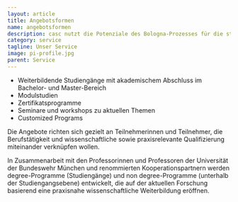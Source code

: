 ```yaml
---
layout: article
title: Angebotsformen
name: angebotsformen
description: casc nutzt die Potenziale des Bologna-Prozesses für die strukturelle Gestaltung der Weiterbildungsangebote und schöpft das gesamte Spektrum wissenschaftlicher Weiterbildung aus.
category: service
tagline: Unser Service
image: pi-profile.jpg
parent: Service
---
```


* Weiterbildende Studiengänge mit akademischem Abschluss im Bachelor- und Master-Bereich
* Modulstudien
* Zertifikatsprogramme
* Seminare und workshops zu aktuellen Themen
* Customized Programs

Die Angebote richten sich gezielt an Teilnehmerinnen und Teilnehmer, die Berufstätigkeit und wissenschaftliche sowie praxisrelevante Qualifizierung miteinander verknüpfen wollen.

In Zusammenarbeit mit den Professorinnen und Professoren der Universität der Bundeswehr München und renommierten Kooperationspartnern werden degree-Programme (Studiengänge) und non degree-Programme (unterhalb der Studiengangsebene) entwickelt, die auf der aktuellen Forschung basierend eine praxisnahe wissenschaftliche Weiterbildung eröffnen.